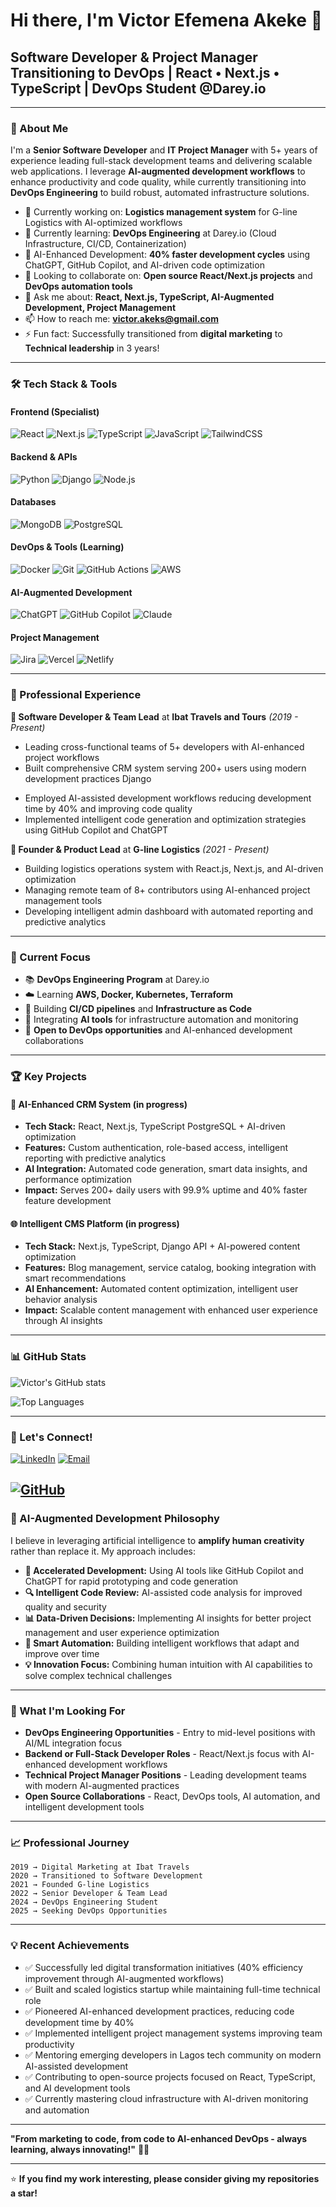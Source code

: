 # Hi there, I'm Victor Efemena Akeke 👋

## Software Developer & Project Manager Transitioning to DevOps | React • Next.js • TypeScript | DevOps Student @Darey.io

---

### 🚀 About Me

I'm a **Senior Software Developer** and **IT Project Manager** with 5+ years of experience leading full-stack development teams and delivering scalable web applications. I leverage **AI-augmented development workflows** to enhance productivity and code quality, while currently transitioning into **DevOps Engineering** to build robust, automated infrastructure solutions.

- 🔭 Currently working on: **Logistics management system** for G-line Logistics with AI-optimized workflows
- 🌱 Currently learning: **DevOps Engineering** at Darey.io (Cloud Infrastructure, CI/CD, Containerization)
- 🤖 AI-Enhanced Development: **40% faster development cycles** using ChatGPT, GitHub Copilot, and AI-driven code optimization
- 👯 Looking to collaborate on: **Open source React/Next.js projects** and **DevOps automation tools**
- 💬 Ask me about: **React, Next.js, TypeScript, AI-Augmented Development, Project Management**
- 📫 How to reach me: **victor.akeks@gmail.com**
- ⚡ Fun fact: Successfully transitioned from **digital marketing** to **Technical leadership** in 3 years!

---

### 🛠️ Tech Stack & Tools

#### Frontend (Specialist)
![React](https://img.shields.io/badge/React-20232A?style=for-the-badge&logo=react&logoColor=61DAFB)
![Next.js](https://img.shields.io/badge/Next.js-000000?style=for-the-badge&logo=next.js&logoColor=white)
![TypeScript](https://img.shields.io/badge/TypeScript-007ACC?style=for-the-badge&logo=typescript&logoColor=white)
![JavaScript](https://img.shields.io/badge/JavaScript-F7DF1E?style=for-the-badge&logo=javascript&logoColor=black)
![TailwindCSS](https://img.shields.io/badge/Tailwind_CSS-38B2AC?style=for-the-badge&logo=tailwind-css&logoColor=white)

#### Backend & APIs
![Python](https://img.shields.io/badge/Python-3776AB?style=for-the-badge&logo=python&logoColor=white)
![Django](https://img.shields.io/badge/Django-092E20?style=for-the-badge&logo=django&logoColor=white)
![Node.js](https://img.shields.io/badge/Node.js-43853D?style=for-the-badge&logo=node.js&logoColor=white)

#### Databases
![MongoDB](https://img.shields.io/badge/MongoDB-4EA94B?style=for-the-badge&logo=mongodb&logoColor=white)
![PostgreSQL](https://img.shields.io/badge/PostgreSQL-316192?style=for-the-badge&logo=postgresql&logoColor=white)

#### DevOps & Tools (Learning)
![Docker](https://img.shields.io/badge/Docker-2496ED?style=for-the-badge&logo=docker&logoColor=white)
![Git](https://img.shields.io/badge/Git-F05032?style=for-the-badge&logo=git&logoColor=white)
![GitHub Actions](https://img.shields.io/badge/GitHub_Actions-2088FF?style=for-the-badge&logo=github-actions&logoColor=white)
![AWS](https://img.shields.io/badge/AWS-232F3E?style=for-the-badge&logo=amazon-aws&logoColor=white)

#### AI-Augmented Development
![ChatGPT](https://img.shields.io/badge/ChatGPT-00A67E?style=for-the-badge&logo=openai&logoColor=white)
![GitHub Copilot](https://img.shields.io/badge/GitHub_Copilot-000000?style=for-the-badge&logo=github&logoColor=white)
![Claude](https://img.shields.io/badge/Claude-FF6B35?style=for-the-badge&logo=anthropic&logoColor=white)

#### Project Management
![Jira](https://img.shields.io/badge/Jira-0052CC?style=for-the-badge&logo=jira&logoColor=white)
![Vercel](https://img.shields.io/badge/Vercel-000000?style=for-the-badge&logo=vercel&logoColor=white)
![Netlify](https://img.shields.io/badge/Netlify-00C7B7?style=for-the-badge&logo=netlify&logoColor=white)

---

### 💼 Professional Experience

**🏢 Software Developer & Team Lead** at **Ibat Travels and Tours** *(2019 - Present)*
- Leading cross-functional teams of 5+ developers with AI-enhanced project workflows
- Built comprehensive CRM system serving 200+ users using modern development practices Django
<!-- - Spearheaded frontend migration to Next.js (60% performance improvement) -->
- Employed AI-assisted development workflows reducing development time by 40% and improving code quality
- Implemented intelligent code generation and optimization strategies using GitHub Copilot and ChatGPT

**🚀 Founder & Product Lead** at **G-line Logistics** *(2021 - Present)*
- Building logistics operations system with React.js, Next.js, and AI-driven optimization
- Managing remote team of 8+ contributors using AI-enhanced project management tools
- Developing intelligent admin dashboard with automated reporting and predictive analytics

---

### 🎯 Current Focus

- 📚 **DevOps Engineering Program** at Darey.io
- ☁️ Learning **AWS, Docker, Kubernetes, Terraform**
- 🔄 Building **CI/CD pipelines** and **Infrastructure as Code**
- 🤖 Integrating **AI tools** for infrastructure automation and monitoring
- 🎯 **Open to DevOps opportunities** and AI-enhanced development collaborations

---

### 🏆 Key Projects

#### 🔧 AI-Enhanced CRM System (in progress)
- **Tech Stack:** React, Next.js, TypeScript PostgreSQL + AI-driven optimization
- **Features:** Custom authentication, role-based access, intelligent reporting with predictive analytics
- **AI Integration:** Automated code generation, smart data insights, and performance optimization
- **Impact:** Serves 200+ daily users with 99.9% uptime and 40% faster feature development

#### 🌐 Intelligent CMS Platform (in progress)
- **Tech Stack:** Next.js, TypeScript, Django API + AI-powered content optimization
- **Features:** Blog management, service catalog, booking integration with smart recommendations
- **AI Enhancement:** Automated content optimization, intelligent user behavior analysis
- **Impact:** Scalable content management with enhanced user experience through AI insights

<!-- #### 💚 Smart Nonprofit Platform
- **Tech Stack:** Next.js, TypeScript, React + AI-driven engagement tools
- **Features:** Donation processing, volunteer management with intelligent matching algorithms
- **AI Features:** Predictive donor analytics, automated outreach optimization
- **Impact:** 300% increase in online engagement through AI-enhanced user experience -->

---

### 📊 GitHub Stats

![Victor's GitHub stats](https://github-readme-stats.vercel.app/api?username=MaestroEfe&show_icons=true&theme=radical)

![Top Languages](https://github-readme-stats.vercel.app/api/top-langs/?username=MaestroEfe&layout=compact&theme=radical)

---

### 🤝 Let's Connect!

[![LinkedIn](https://img.shields.io/badge/LinkedIn-0077B5?style=for-the-badge&logo=linkedin&logoColor=white)](https://www.linkedin.com/in/victor-akeke-60226315a/)
[![Email](https://img.shields.io/badge/Email-D14836?style=for-the-badge&logo=gmail&logoColor=white)](mailto:victor.akeks@gmail.com)
<!-- [![Twitter](https://img.shields.io/badge/Twitter-1DA1F2?style=for-the-badge&logo=twitter&logoColor=white)](https://twitter.com/victor_akeke) -->
[![GitHub](https://img.shields.io/badge/GitHub-1DA1F2?style=for-the-badge&logo=github&logoColor=white)](https://github.com/MaestroEfe)
---

### 🤖 AI-Augmented Development Philosophy

I believe in leveraging artificial intelligence to **amplify human creativity** rather than replace it. My approach includes:

- **🚀 Accelerated Development:** Using AI tools like GitHub Copilot and ChatGPT for rapid prototyping and code generation
- **🔍 Intelligent Code Review:** AI-assisted code analysis for improved quality and security
- **📊 Data-Driven Decisions:** Implementing AI insights for better project management and user experience optimization
- **🎯 Smart Automation:** Building intelligent workflows that adapt and improve over time
- **💡 Innovation Focus:** Combining human intuition with AI capabilities to solve complex technical challenges

---

### 🎯 What I'm Looking For

- **DevOps Engineering Opportunities** - Entry to mid-level positions with AI/ML integration focus
- **Backend or Full-Stack Developer Roles** - React/Next.js focus with AI-enhanced development workflows
- **Technical Project Manager Positions** - Leading development teams with modern AI-augmented practices
- **Open Source Collaborations** - React, DevOps tools, AI automation, and intelligent development tools

---

### 📈 Professional Journey

```
2019 → Digital Marketing at Ibat Travels
2020 → Transitioned to Software Development
2021 → Founded G-line Logistics
2022 → Senior Developer & Team Lead
2024 → DevOps Engineering Student
2025 → Seeking DevOps Opportunities
```

---

### 💡 Recent Achievements

- ✅ Successfully led digital transformation initiatives (40% efficiency improvement through AI-augmented workflows)
- ✅ Built and scaled logistics startup while maintaining full-time technical role
- ✅ Pioneered AI-enhanced development practices, reducing code development time by 40%
- ✅ Implemented intelligent project management systems improving team productivity
- ✅ Mentoring emerging developers in Lagos tech community on modern AI-assisted development
- ✅ Contributing to open-source projects focused on React, TypeScript, and AI development tools
- ✅ Currently mastering cloud infrastructure with AI-driven monitoring and automation

---

**"From marketing to code, from code to AI-enhanced DevOps - always learning, always innovating!"** 🚀🤖

---

⭐️ **If you find my work interesting, please consider giving my repositories a star!**
